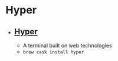 # Hyper
- [Hyper](https://hyper.is/)
  - 
  - A terminal built on web technologies
  - `brew cask install hyper`
